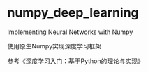 # numpy_deep_learning
Implementing Neural Networks with Numpy

使用原生Numpy实现深度学习框架

参考《深度学习入门：基于Python的理论与实现》
